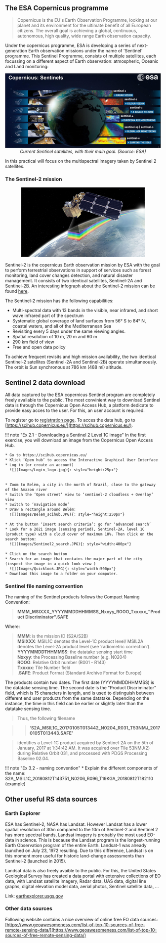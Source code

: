 ## The ESA Copernicus programme

> Copernicus is the EU's Earth Observation Programme, looking at our planet and its environment for the ultimate benefit of all European citizens. The overall goal is achieving a global, continuous, autonomous, high quality, wide range Earth observation capacity. 

Under the copernicus programme, ESA is developing a series of next-generation Earth observation missions under the name of 'Sentinel' programme. This Sentinel Programme, consists of multiple satellites, each focussing on a different aspect of Earth observation: atmospheric, Oceanic and Land monitoring:

<p align="center">
<img src="Images/Sentinel_overview.JPG" width="650">
<em> Current Sentinel satellites, with their main goal. (Source: ESA) </em> 
</p>


In this practical will focus on the multispectral imagery taken by Sentinel 2 satellites. 

### The Sentinel-2 mission

<p align="center">
<img src="Images/Sentinel2.jpg" width="400">
</p>



Sentinel-2 is the copernicus Earth observation mission by ESA with the goal to perform terrestrial observations in support of services such as forest monitoring, land cover changes detection, and natural disaster management. It consists of two identical satellites, Sentinel-2A and Sentinel-2B. An interesting infograph about the Sentinel-2 mission can be found [here](https://sentinel.esa.int/documents/247904/4180891/Sentinel-2-infographic.pdf). 

The Sentinel-2 mission has the following capabilities:

- Multi-spectral data with 13 bands in the visible, near infrared, and short wave infrared part of the spectrum
- Systematic global coverage of land surfaces from 56° S to 84° N, coastal waters, and all of the Mediterranean Sea
- Revisiting every 5 days under the same viewing angles. 
- Spatial resolution of 10 m, 20 m and 60 m
- 290 km field of view
- Free and open data policy

To achieve frequent revisits and high mission availability, the two identical Sentinel-2 satellites (Sentinel-2A and Sentinel-2B) operate simultaneously. The orbit is Sun synchronous at 786 km (488 mi) altitude. 

## Sentinel 2 data download

All data captured by the ESA copernicus Sentinel program are completely freely available to the public. The most convinient way to download Sentinel data is through the Copernicus Open Access Hub, a platform dedicate to provide easy acces to the user. For this, an user account is required.  

To register go to [registration page](https://scihub.copernicus.eu/dhus/#/self-registration). To acces the data hub, go to [https://scihub.copernicus.eu/](https://scihub.copernicus.eu/).



!!! note "Ex 2.1 - Downloading a Sentinel 2 Level 1C image"
    In the first exercise, you will download an image from the Copernicus Open Access Hub.  

    * Go to https://scihub.copernicus.eu/ 
    * Klick ‘Open hub’ to access the Interactive Graphical User Interface
    * Log in (or create an account)  
      ![](Images/Login_logo.jpg){: style="height:25px"}  
     

    * Zoom to Belèm, a city in the north of Brazil, close to the gateway of the Amazon river
    * Switch the ‘Open street’ view to ‘sentinel-2 cloudless + Overlay’ view 
    * Switch to ‘navigation mode’
    * Draw a rectangle around Belèm:  
      ![](Images/Belem_scihub.JPG){: style="height:250px"}  

    * At the button ‘Insert search criteria’: go for ‘advanced search’
    * Look for a 2021 image (sensing period), Sentinel-2A, level 1C (product type) with a cloud cover of maximum 10%. Then click on the search button:  
      ![](Images/Sentinel2_search.JPG){: style="width:400px"}  
 
    * Click on the search button  
    * Search for an image that contains the major part of the city (inspect the image in a quick look view )
      ![](Images/Quicklook.JPG){: style="width:500px"}
    * Download this image to a folder on your computer.


### Sentinel file naming convention
The naming of the Sentinel products follows the Compact Naming Convention:
> **MMM_MSIXXX_YYYYMMDDHHMMSS_Nxxyy_ROOO_Txxxxx_"Product Discriminator".SAFE**  

Where:    
> **MMM**: is the mission ID (S2A/S2B)  
> **MSIXXX**: MSIL1C denotes the Level-1C product level/ MSIL2A denotes the Level-2A product level (see ‘radiometric correction’).  
> **YYYYMMDDTHHMMSS**: the datatake sensing start time  
> **Nxxyy**: the Processing Baseline number (e.g. N0204)  
> **ROOO**: Relative Orbit number (R001 - R143)  
> **Txxxxx**: Tile Number field  
> **.SAFE**: Product Format (Standard Archive Format for Europe)  

The products contain two dates. The first date (YYYYMMDDHHMMSS) is the datatake sensing time. The second date is the "Product Discriminator" field, which is 15 characters in length, and is used to distinguish between different end user products from the same datatake. Depending on the instance, the time in this field can be earlier or slightly later than the datatake sensing time.  

> Thus, the following filename  

>>**‘S2A_MSIL1C_20170105T013442_N0204_R031_T53NMJ_20170105T013443.SAFE’**  

> identifies a Level-1C product acquired by Sentinel-2A on the 5th of January, 2017 at 1:34:42 AM. It was acquired over Tile 53NMJ(2) during Relative Orbit 031, and processed with PDGS Processing Baseline 02.04.


!!! note "Ex 3.2 - naming convention"
    * Explain the different components of the name: S2A_MSIL1C_20180812T143751_N0206_R096_T19KGA_20180812T182110 (example)


## Other useful RS data sources

### Earth Explorer
ESA has Sentinel-2, NASA has Landsat. However Landsat has a lower spatial resolution of 30m compared to the 10m of Sentinel-2 and Sentinel 2 has more spectral bands, Landsat imagery is probably the most used EO-data in science. This is because the Landsat program is the longest-running Earth Observation program of the entire Earth. Landsat-1 was already launched on July 23, 1972 resulting. Due to this difference, Landsat is on this moment more useful for historic land-change assessments than Sentinel-2 (launched in 2015).

Landsat data is also freely avaible to the public. For this, the United States Geological Survey  has created a data portal with extensive collections of EO data, with Landsat satellite imagery, Radar data, UAS data, digital line graphs, digital elevation model data, aerial photos, Sentinel satellite data, ...

Link: [earthexplorer.usgs.gov](http://earthexplorer.usgs.gov)

### Other data sources
Following website contains a nice overview of online free EO data sources:
[https://www.geoawesomeness.com/list-of-top-10-sources-of-free-remote-sensing-data/](https://www.geoawesomeness.com/list-of-top-10-sources-of-free-remote-sensing-data/)